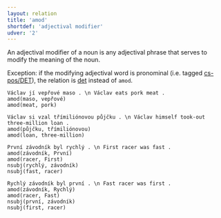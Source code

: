 ```yaml
---
layout: relation
title: 'amod'
shortdef: 'adjectival modifier'
udver: '2'
---
```


An adjectival modifier of a noun is any adjectival phrase that serves
to modify the meaning of the noun.

Exception: if the modifying adjectival word is pronominal (i.e. tagged [cs-pos/DET]()),
the relation is [det]() instead of `amod`.

~~~ sdparse
Václav jí vepřové maso . \n Václav eats pork meat .
amod(maso, vepřové)
amod(meat, pork)
~~~

~~~ sdparse
Václav si vzal třímiliónovou půjčku . \n Václav himself took-out three-million loan .
amod(půjčku, třímiliónovou)
amod(loan, three-million)
~~~

~~~ sdparse
První závodník byl rychlý . \n First racer was fast .
amod(závodník, První)
amod(racer, First)
nsubj(rychlý, závodník)
nsubj(fast, racer)
~~~

~~~ sdparse
Rychlý závodník byl první . \n Fast racer was first .
amod(závodník, Rychlý)
amod(racer, Fast)
nsubj(první, závodník)
nsubj(first, racer)
~~~
<!-- Interlanguage links updated Út zář 29 20:43:08 CEST 2020 -->
